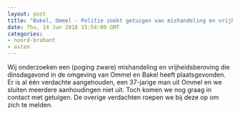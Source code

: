 ```yaml
---
layout: post
title: "Bakel, Ommel - Politie zoekt getuigen van mishandeling en vrijheidsberoving"
date: Thu, 14 Jun 2018 15:54:00 GMT
categories: 
- noord-brabant 
- asten 
---
```


Wij onderzoeken een (poging zware) mishandeling en vrijheidsberoving die dinsdagavond in de omgeving van Ommel en Bakel heeft plaatsgevonden. Er is al één verdachte aangehouden, een 37-jarige man uit Ommel en we sluiten meerdere aanhoudingen niet uit. Toch komen we nog graag in contact met getuigen. De overige verdachten roepen we bij deze op om zich te melden.

